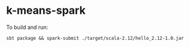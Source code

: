 # k-means-spark

To build and run:

```
sbt package && spark-submit ./target/scala-2.12/hello_2.12-1.0.jar
```
